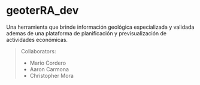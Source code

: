 # geoterRA_dev
Una herramienta que brinde información geológica especializada y validada ademas de una plataforma de planificación y previsualización de actividades económicas.


> Collaborators:
> - Mario Cordero
> - Aaron Carmona
> - Christopher Mora

<!-- 

Install LAMP native in linux

- [] https://www.youtube.com/watch?v=ocwukh0gs8w&t=400s
In synaptics install

apache2
mysql-server
mysql-client
phpmyadmin

https://www.youtube.com/watch?v=MX4a8HSPR_8

CREAR USUARIO PARA PHPMYADMIN

sudo mysql -u root -p

CREATE USER 'USER'@'%' IDENTIFIED BY 'PASSWORD';

In this case
User:       USER
Password:   PASSWORD

GRANT ALL PRIVILEGES ON * . * TO 'USER'@'%';

 -->
